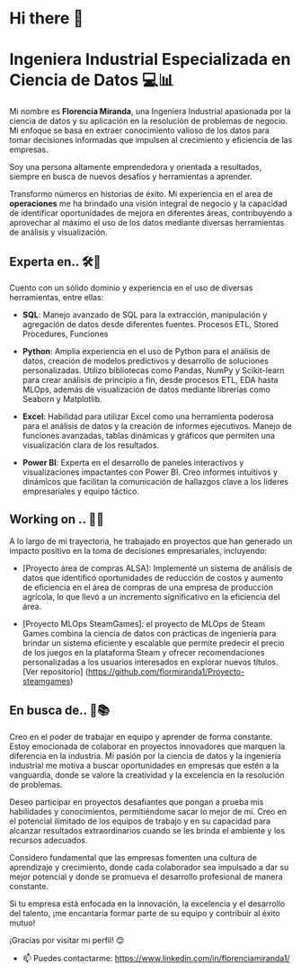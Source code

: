 # Hi there 👋
# Ingeniera Industrial Especializada en Ciencia de Datos 💻📊
Mi nombre es **Florencia Miranda**, una Ingeniera Industrial apasionada por la ciencia de datos y su aplicación en la resolución de problemas de negocio. Mi enfoque se basa en extraer conocimiento valioso de los datos para tomar decisiones informadas que impulsen al crecimiento y eficiencia de las empresas. 

Soy una persona altamente emprendedora y orientada a resultados, siempre en busca de nuevos desafíos y herramientas a aprender. 

Transformo números en historias de éxito. Mi experiencia en el area de **operaciones** me ha brindado una visión integral de negocio y la capacidad de identificar oportunidades de mejora en diferentes áreas, contribuyendo a aprovechar al máximo el uso de los datos mediante diversas herramientas de análisis y visualización.


## Experta en.. 🛠️🐍

Cuento con un sólido dominio y experiencia en el uso de diversas herramientas, entre ellas:

- **SQL**: Manejo avanzado de SQL para la extracción, manipulación y agregación de datos desde diferentes fuentes. Procesos ETL, Stored Procedures, Funciones

- **Python**: Amplia experiencia en el uso de Python para el análisis de datos, creación de modelos predictivos y desarrollo de soluciones personalizadas. Utilizo bibliotecas como Pandas, NumPy y Scikit-learn para crear análisis de principio a fin, desde procesos ETL, EDA hasta MLOps, además de visualización de datos mediante librerías como Seaborn y Matplotlib.

- **Excel**: Habilidad para utilizar Excel como una herramienta poderosa para el análisis de datos y la creación de informes ejecutivos. Manejo de funciones avanzadas, tablas dinámicas y gráficos que permiten una visualización clara de los resultados.

- **Power BI**: Experta en el desarrollo de paneles interactivos y visualizaciones impactantes con Power BI. Creo informes intuitivos y dinámicos que facilitan la comunicación de hallazgos clave a los líderes empresariales y equipo táctico.


## Working on .. 🔭🚀

A lo largo de mi trayectoria, he trabajado en proyectos que han generado un impacto positivo en la toma de decisiones empresariales, incluyendo:

- [Proyecto área de compras ALSA]: Implementé un sistema de análisis de datos que identificó oportunidades de reducción de costos y aumento de eficiencia en el área de compras de una empresa de producción agrícola, lo que llevó a un incremento significativo en la eficiencia del área.

- [Proyecto MLOps SteamGames]: el proyecto de MLOps de Steam Games combina la ciencia de datos con prácticas de ingeniería para brindar un sistema eficiente y escalable que permite predecir el precio de los juegos en la plataforma Steam y ofrecer recomendaciones personalizadas a los usuarios interesados en explorar nuevos títulos. [Ver repositorio] (https://github.com/flormiranda1/Proyecto-steamgames)


## En busca de.. 🤝📚

Creo en el poder de trabajar en equipo y aprender de forma constante. Estoy emocionada de colaborar en proyectos innovadores que marquen la diferencia en la industria. Mi pasión por la ciencia de datos y la ingeniería industrial me motiva a buscar oportunidades en empresas que estén a la vanguardia, donde se valore la creatividad y la excelencia en la resolución de problemas.

Deseo participar en proyectos desafiantes que pongan a prueba mis habilidades y conocimientos, permitiéndome sacar lo mejor de mí. Creo en el potencial ilimitado de los equipos de trabajo y en su capacidad para alcanzar resultados extraordinarios cuando se les brinda el ambiente y los recursos adecuados.

Considero fundamental que las empresas fomenten una cultura de aprendizaje y crecimiento, donde cada colaborador sea impulsado a dar su mejor potencial y donde se promueva el desarrollo profesional de manera constante.

Si tu empresa está enfocada en la innovación, la excelencia y el desarrollo del talento, ¡me encantaría formar parte de su equipo y contribuir al éxito mutuo!

¡Gracias por visitar mi perfil! 😊
- 📫 Puedes contactarme: https://www.linkedin.com/in/florenciamiranda1/



